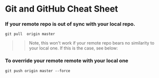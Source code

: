 # Git and GitHub Cheat Sheet


### If your remote repo is out of sync with your local repo. 

```
git pull  origin master
```
>> Note, this won't work if your remote repo bears no similarity to your local one. If this is the case, see below:


### To override your remote remote with your local one 

```
git push origin master --force
```